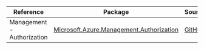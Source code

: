 | Reference | Package | Source |
|---|---|---|
|Management - Authorization|[Microsoft.Azure.Management.Authorization](https://www.nuget.org/packages/Microsoft.Azure.Management.Authorization)|[GitHub](https://github.com/Azure/azure-sdk-for-net/blob/main/)|
